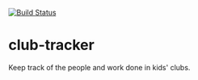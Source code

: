 [![Build Status](https://travis-ci.org/AveryRegier/club-tracker.svg?branch=master)](https://travis-ci.org/AveryRegier/club-tracker)

club-tracker
============

Keep track of the people and work done in kids' clubs.

